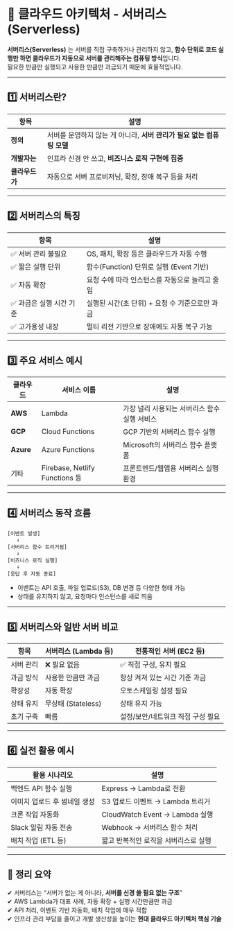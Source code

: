 # 🧭 클라우드 아키텍처 - 서버리스(Serverless)

**서버리스(Serverless)** 는 서버를 직접 구축하거나 관리하지 않고, **함수 단위로 코드 실행만 하면 클라우드가 자동으로 서버를 관리해주는 컴퓨팅 방식**입니다.  
필요한 만큼만 실행되고 사용한 만큼만 과금되기 때문에 효율적입니다.

---

## 1️⃣ 서버리스란?

| 항목     | 설명 |
|----------|------|
| **정의** | 서버를 운영하지 않는 게 아니라, **서버 관리가 필요 없는 컴퓨팅 모델** |
| **개발자는** | 인프라 신경 안 쓰고, **비즈니스 로직 구현에 집중** |
| **클라우드가** | 자동으로 서버 프로비저닝, 확장, 장애 복구 등을 처리 |

---

## 2️⃣ 서버리스의 특징

| 항목                 | 설명 |
|----------------------|------|
| ✅ 서버 관리 불필요       | OS, 패치, 확장 등은 클라우드가 자동 수행 |
| ✅ 짧은 실행 단위         | 함수(Function) 단위로 실행 (Event 기반) |
| ✅ 자동 확장            | 요청 수에 따라 인스턴스를 자동으로 늘리고 줄임 |
| ✅ 과금은 실행 시간 기준     | 실행된 시간(초 단위) + 요청 수 기준으로만 과금 |
| ✅ 고가용성 내장          | 멀티 리전 기반으로 장애에도 자동 복구 가능 |

---

## 3️⃣ 주요 서비스 예시

| 클라우드 | 서비스 이름 | 설명 |
|----------|--------------|------|
| **AWS**  | Lambda        | 가장 널리 사용되는 서버리스 함수 실행 서비스 |
| **GCP**  | Cloud Functions | GCP 기반의 서버리스 함수 실행 |
| **Azure**| Azure Functions | Microsoft의 서버리스 함수 플랫폼 |
| 기타     | Firebase, Netlify Functions 등 | 프론트엔드/웹앱용 서버리스 실행 환경 |

---

## 4️⃣ 서버리스 동작 흐름

```text
[이벤트 발생]
   ↓
[서버리스 함수 트리거됨]
   ↓
[비즈니스 로직 실행]
   ↓
[응답 후 자동 종료]
```

- 이벤트는 API 호출, 파일 업로드(S3), DB 변경 등 다양한 형태 가능
- 상태를 유지하지 않고, 요청마다 인스턴스를 새로 띄움

---

## 5️⃣ 서버리스와 일반 서버 비교

| 항목         | 서버리스 (Lambda 등)     | 전통적인 서버 (EC2 등)    |
|--------------|---------------------------|-----------------------------|
| 서버 관리     | ❌ 필요 없음               | ✅ 직접 구성, 유지 필요         |
| 과금 방식     | 사용한 만큼만 과금           | 항상 켜져 있는 시간 기준 과금     |
| 확장성       | 자동 확장                   | 오토스케일링 설정 필요          |
| 상태 유지     | 무상태 (Stateless)         | 상태 유지 가능                  |
| 초기 구축     | 빠름                        | 설정/보안/네트워크 직접 구성 필요 |

---

## 6️⃣ 실전 활용 예시

| 활용 시나리오                  | 설명 |
|-------------------------------|------|
| 백엔드 API 함수 실행             | Express → Lambda로 전환 |
| 이미지 업로드 후 썸네일 생성      | S3 업로드 이벤트 → Lambda 트리거 |
| 크론 작업 자동화                 | CloudWatch Event → Lambda 실행 |
| Slack 알림 자동 전송             | Webhook → 서버리스 함수 처리 |
| 배치 작업 (ETL 등)              | 짧고 반복적인 로직을 서버리스로 실행 |

---

## 🎯 정리 요약

✔ 서버리스는 “서버가 없는 게 아니라, **서버를 신경 쓸 필요 없는 구조**”  
✔ AWS Lambda가 대표 사례, 자동 확장 + 실행 시간만큼만 과금  
✔ API 처리, 이벤트 기반 자동화, 배치 작업에 매우 적합  
✔ 인프라 관리 부담을 줄이고 개발 생산성을 높이는 **현대 클라우드 아키텍처 핵심 기술**

